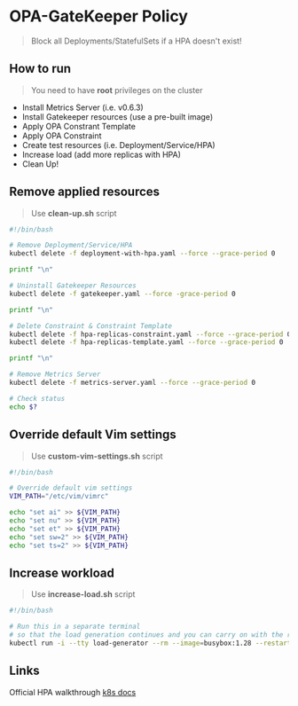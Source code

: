 # OPA-GateKeeper Policy
> Block all Deployments/StatefulSets if a HPA doesn't exist!

## How to run
> You need to have **root** privileges on the cluster

- Install Metrics Server (i.e. v0.6.3)
- Install Gatekeeper resources (use a pre-built image)
- Apply OPA Constrant Template
- Apply OPA Constraint
- Create test resources (i.e. Deployment/Service/HPA)
- Increase load (add more replicas with HPA)
- Clean Up!

## Remove applied resources
> Use **clean-up.sh** script

```bash
#!/bin/bash

# Remove Deployment/Service/HPA
kubectl delete -f deployment-with-hpa.yaml --force --grace-period 0

printf "\n"

# Uninstall Gatekeeper Resources
kubectl delete -f gatekeeper.yaml --force -grace-period 0

printf "\n"

# Delete Constraint & Constraint Template
kubectl delete -f hpa-replicas-constraint.yaml --force --grace-period 0
kubectl delete -f hpa-replicas-template.yaml --force --grace-period 0

printf "\n"

# Remove Metrics Server
kubectl delete -f metrics-server.yaml --force --grace-period 0

# Check status
echo $?
```

## Override default Vim settings
> Use **custom-vim-settings.sh** script

```bash
#!/bin/bash

# Override default vim settings
VIM_PATH="/etc/vim/vimrc"

echo "set ai" >> ${VIM_PATH}
echo "set nu" >> ${VIM_PATH}
echo "set et" >> ${VIM_PATH}
echo "set sw=2" >> ${VIM_PATH}
echo "set ts=2" >> ${VIM_PATH}
```

## Increase workload
> Use **increase-load.sh** script

```bash
#!/bin/bash

# Run this in a separate terminal
# so that the load generation continues and you can carry on with the rest of the steps
kubectl run -i --tty load-generator --rm --image=busybox:1.28 --restart=Never -- /bin/sh -c "while sleep 0.01; do wget -q -O- http://php-apache; done"
```

## Links
Official HPA walkthrough [k8s docs](https://kubernetes.io/docs/tasks/run-application/horizontal-pod-autoscale-walkthrough/)
